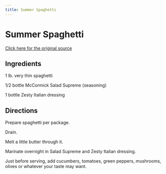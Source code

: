 ```yaml
---
title: Summer Spaghetti
---
```


<head>
<meta charset="UTF-8">
</head>
<h1>Summer Spaghetti</h1>
<a href="http://www.cookbooks.com/Recipe-Details.aspx?id=841144/">Click here for the original source</a>
<h2>Ingredients</h2>
<p></p>
<p>1 lb. very thin spaghetti</p>
<p> </p>
<p>1/2 bottle McCormick Salad Supreme (seasoning)</p>
<p> </p>
<p>1 bottle Zesty Italian dressing</p>
<p></p>
<h2>Directions</h2>

<p></p>
<p>Prepare spaghetti per package.</p>
<p> </p>
<p>Drain.</p>
<p> </p>
<p>Melt a little butter through it.</p>
<p> </p>
<p>Marinate overnight in Salad Supreme and Zesty Italian dressing.</p>
<p> </p>
<p>Just before serving, add cucumbers, tomatoes, green peppers, mushrooms, olives or whatever your taste may want.</p>
<p></p>
